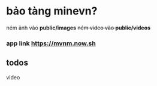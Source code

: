 # bảo tàng minevn?
ném ảnh vào **public/images**
~~ném video vào **public/videos**~~

### app link https://mvnm.now.sh

## todos
video
